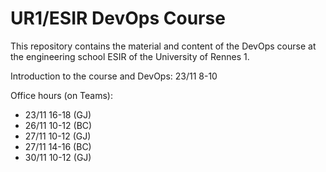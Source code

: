 # UR1/ESIR DevOps Course
This repository contains the material and content of the DevOps course at the engineering school ESIR of the University of Rennes 1. 

Introduction to the course and DevOps: 23/11 8-10

Office hours (on Teams): 
- 23/11 16-18 (GJ)
- 26/11 10-12 (BC)
- 27/11 10-12 (GJ)
- 27/11 14-16 (BC)
- 30/11 10-12 (GJ)
